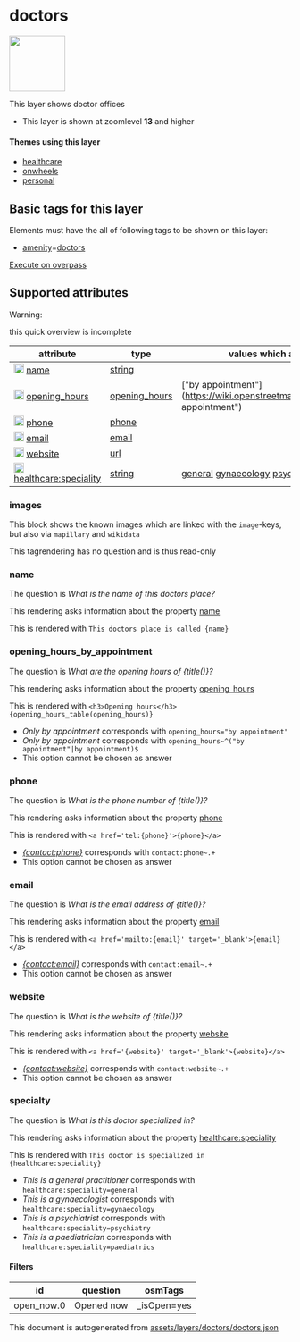 

 doctors 
=========



<img src='https://mapcomplete.osm.be/circle:white;./assets/layers/doctors/doctors.svg' height="100px"> 

This layer shows doctor offices






  - This layer is shown at zoomlevel **13** and higher




#### Themes using this layer 





  - [healthcare](https://mapcomplete.osm.be/healthcare)
  - [onwheels](https://mapcomplete.osm.be/onwheels)
  - [personal](https://mapcomplete.osm.be/personal)




 Basic tags for this layer 
---------------------------



Elements must have the all of following tags to be shown on this layer:



  - <a href='https://wiki.openstreetmap.org/wiki/Key:amenity' target='_blank'>amenity</a>=<a href='https://wiki.openstreetmap.org/wiki/Tag:amenity%3Ddoctors' target='_blank'>doctors</a>


[Execute on overpass](http://overpass-turbo.eu/?Q=%5Bout%3Ajson%5D%5Btimeout%3A90%5D%3B(%20%20%20%20nwr%5B%22amenity%22%3D%22doctors%22%5D(%7B%7Bbbox%7D%7D)%3B%0A)%3Bout%20body%3B%3E%3Bout%20skel%20qt%3B)



 Supported attributes 
----------------------



Warning: 

this quick overview is incomplete



attribute | type | values which are supported by this layer
----------- | ------ | ------------------------------------------
[<img src='https://mapcomplete.osm.be/assets/svg/statistics.svg' height='18px'>](https://taginfo.openstreetmap.org/keys/name#values) [name](https://wiki.openstreetmap.org/wiki/Key:name) | [string](../SpecialInputElements.md#string) | 
[<img src='https://mapcomplete.osm.be/assets/svg/statistics.svg' height='18px'>](https://taginfo.openstreetmap.org/keys/opening_hours#values) [opening_hours](https://wiki.openstreetmap.org/wiki/Key:opening_hours) | [opening_hours](../SpecialInputElements.md#opening_hours) | ["by appointment"](https://wiki.openstreetmap.org/wiki/Tag:opening_hours%3D"by appointment")
[<img src='https://mapcomplete.osm.be/assets/svg/statistics.svg' height='18px'>](https://taginfo.openstreetmap.org/keys/phone#values) [phone](https://wiki.openstreetmap.org/wiki/Key:phone) | [phone](../SpecialInputElements.md#phone) | 
[<img src='https://mapcomplete.osm.be/assets/svg/statistics.svg' height='18px'>](https://taginfo.openstreetmap.org/keys/email#values) [email](https://wiki.openstreetmap.org/wiki/Key:email) | [email](../SpecialInputElements.md#email) | 
[<img src='https://mapcomplete.osm.be/assets/svg/statistics.svg' height='18px'>](https://taginfo.openstreetmap.org/keys/website#values) [website](https://wiki.openstreetmap.org/wiki/Key:website) | [url](../SpecialInputElements.md#url) | 
[<img src='https://mapcomplete.osm.be/assets/svg/statistics.svg' height='18px'>](https://taginfo.openstreetmap.org/keys/healthcare:speciality#values) [healthcare:speciality](https://wiki.openstreetmap.org/wiki/Key:healthcare:speciality) | [string](../SpecialInputElements.md#string) | [general](https://wiki.openstreetmap.org/wiki/Tag:healthcare:speciality%3Dgeneral) [gynaecology](https://wiki.openstreetmap.org/wiki/Tag:healthcare:speciality%3Dgynaecology) [psychiatry](https://wiki.openstreetmap.org/wiki/Tag:healthcare:speciality%3Dpsychiatry) [paediatrics](https://wiki.openstreetmap.org/wiki/Tag:healthcare:speciality%3Dpaediatrics)




### images 



This block shows the known images which are linked with the `image`-keys, but also via `mapillary` and `wikidata`

This tagrendering has no question and is thus read-only





### name 



The question is  *What is the name of this doctors place?*

This rendering asks information about the property  [name](https://wiki.openstreetmap.org/wiki/Key:name) 

This is rendered with  `This doctors place is called {name}`





### opening_hours_by_appointment 



The question is  *What are the opening hours of {title()}?*

This rendering asks information about the property  [opening_hours](https://wiki.openstreetmap.org/wiki/Key:opening_hours) 

This is rendered with  `<h3>Opening hours</h3>{opening_hours_table(opening_hours)}`





  - *Only by appointment*  corresponds with  `opening_hours="by appointment"`
  - *Only by appointment*  corresponds with  `opening_hours~^("by appointment"|by appointment)$`
  - This option cannot be chosen as answer




### phone 



The question is  *What is the phone number of {title()}?*

This rendering asks information about the property  [phone](https://wiki.openstreetmap.org/wiki/Key:phone) 

This is rendered with  `<a href='tel:{phone}'>{phone}</a>`





  - *<a href='tel:{contact:phone}'>{contact:phone}</a>*  corresponds with  `contact:phone~.+`
  - This option cannot be chosen as answer




### email 



The question is  *What is the email address of {title()}?*

This rendering asks information about the property  [email](https://wiki.openstreetmap.org/wiki/Key:email) 

This is rendered with  `<a href='mailto:{email}' target='_blank'>{email}</a>`





  - *<a href='mailto:{contact:email}' target='_blank'>{contact:email}</a>*  corresponds with  `contact:email~.+`
  - This option cannot be chosen as answer




### website 



The question is  *What is the website of {title()}?*

This rendering asks information about the property  [website](https://wiki.openstreetmap.org/wiki/Key:website) 

This is rendered with  `<a href='{website}' target='_blank'>{website}</a>`





  - *<a href='{contact:website}' target='_blank'>{contact:website}</a>*  corresponds with  `contact:website~.+`
  - This option cannot be chosen as answer




### specialty 



The question is  *What is this doctor specialized in?*

This rendering asks information about the property  [healthcare:speciality](https://wiki.openstreetmap.org/wiki/Key:healthcare:speciality) 

This is rendered with  `This doctor is specialized in {healthcare:speciality}`





  - *This is a general practitioner*  corresponds with  `healthcare:speciality=general`
  - *This is a gynaecologist*  corresponds with  `healthcare:speciality=gynaecology`
  - *This is a psychiatrist*  corresponds with  `healthcare:speciality=psychiatry`
  - *This is a paediatrician*  corresponds with  `healthcare:speciality=paediatrics`




#### Filters 





id | question | osmTags
---- | ---------- | ---------
open_now.0 | Opened now | _isOpen=yes
 

This document is autogenerated from [assets/layers/doctors/doctors.json](https://github.com/pietervdvn/MapComplete/blob/develop/assets/layers/doctors/doctors.json)